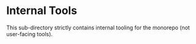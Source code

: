 # Internal Tools

This sub-directory strictly contains internal tooling for the monorepo (not
user-facing tools).
